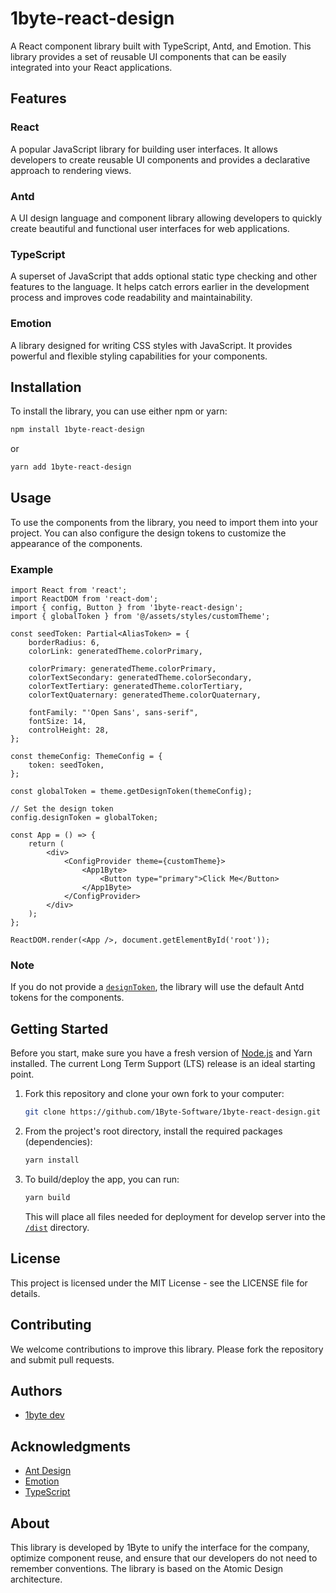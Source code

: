 # 1byte-react-design

A React component library built with TypeScript, Antd, and Emotion. This library provides a set of reusable UI components that can be easily integrated into your React applications.

## Features

### React

A popular JavaScript library for building user interfaces. It allows developers to create reusable UI components and provides a declarative approach to rendering views.

### Antd

A UI design language and component library allowing developers to quickly create beautiful and functional user interfaces for web applications.

### TypeScript

A superset of JavaScript that adds optional static type checking and other features to the language. It helps catch errors earlier in the development process and improves code readability and maintainability.

### Emotion

A library designed for writing CSS styles with JavaScript. It provides powerful and flexible styling capabilities for your components.

## Installation

To install the library, you can use either npm or yarn:

```sh
npm install 1byte-react-design
```

or

```sh
yarn add 1byte-react-design
```

## Usage

To use the components from the library, you need to import them into your project. You can also configure the design tokens to customize the appearance of the components.

### Example

```tsx
import React from 'react';
import ReactDOM from 'react-dom';
import { config, Button } from '1byte-react-design';
import { globalToken } from '@/assets/styles/customTheme';

const seedToken: Partial<AliasToken> = {
    borderRadius: 6,
    colorLink: generatedTheme.colorPrimary,

    colorPrimary: generatedTheme.colorPrimary,
    colorTextSecondary: generatedTheme.colorSecondary,
    colorTextTertiary: generatedTheme.colorTertiary,
    colorTextQuaternary: generatedTheme.colorQuaternary,

    fontFamily: "'Open Sans', sans-serif",
    fontSize: 14,
    controlHeight: 28,
};

const themeConfig: ThemeConfig = {
    token: seedToken,
};

const globalToken = theme.getDesignToken(themeConfig);

// Set the design token
config.designToken = globalToken;

const App = () => {
    return (
        <div>
            <ConfigProvider theme={customTheme}>
                <App1Byte>
                    <Button type="primary">Click Me</Button>
                </App1Byte>
            </ConfigProvider>
        </div>
    );
};

ReactDOM.render(<App />, document.getElementById('root'));
```

### Note

If you do not provide a [`designToken`](command:_github.copilot.openSymbolFromReferences?%5B%22%22%2C%5B%7B%22uri%22%3A%7B%22scheme%22%3A%22file%22%2C%22authority%22%3A%22%22%2C%22path%22%3A%22%2FUsers%2Fkenneth_wise%2FWorkspace%2F1ByteSoftware%2FLibrary%2F1byte%3Areact-design%2Fsrc%2Findex.tsx%22%2C%22query%22%3A%22%22%2C%22fragment%22%3A%22%22%7D%2C%22pos%22%3A%7B%22line%22%3A4%2C%22character%22%3A4%7D%7D%2C%7B%22uri%22%3A%7B%22scheme%22%3A%22file%22%2C%22authority%22%3A%22%22%2C%22path%22%3A%22%2FUsers%2Fkenneth_wise%2FWorkspace%2F1ByteSoftware%2FLibrary%2F1byte%3Areact-design%2FREADME.md%22%2C%22query%22%3A%22%22%2C%22fragment%22%3A%22%22%7D%2C%22pos%22%3A%7B%22line%22%3A72%2C%22character%22%3A26%7D%7D%2C%7B%22uri%22%3A%7B%22scheme%22%3A%22file%22%2C%22authority%22%3A%22%22%2C%22path%22%3A%22%2FUsers%2Fkenneth_wise%2FWorkspace%2F1ByteSoftware%2FLibrary%2F1byte%3Areact-design%2FREADME.md%22%2C%22query%22%3A%22%22%2C%22fragment%22%3A%22%22%7D%2C%22pos%22%3A%7B%22line%22%3A57%2C%22character%22%3A7%7D%7D%5D%2C%22cd97981e-fe0d-41e4-b8a7-f07d20b5fc41%22%5D 'Go to definition'), the library will use the default Antd tokens for the components.

## Getting Started

Before you start, make sure you have a fresh version of [Node.js](https://nodejs.org/en/) and Yarn installed. The current Long Term Support (LTS) release is an ideal starting point.

1. Fork this repository and clone your own fork to your computer:

    ```sh
    git clone https://github.com/1Byte-Software/1byte-react-design.git
    ```

2. From the project's root directory, install the required packages (dependencies):

    ```sh
    yarn install
    ```

3. To build/deploy the app, you can run:

    ```sh
    yarn build
    ```

    This will place all files needed for deployment for develop server into the [`/dist`](command:_github.copilot.openRelativePath?%5B%7B%22scheme%22%3A%22file%22%2C%22authority%22%3A%22%22%2C%22path%22%3A%22%2FUsers%2Fkenneth_wise%2FWorkspace%2F1ByteSoftware%2FLibrary%2F1byte%3Areact-design%2Fdist%22%2C%22query%22%3A%22%22%2C%22fragment%22%3A%22%22%7D%2C%22cd97981e-fe0d-41e4-b8a7-f07d20b5fc41%22%5D '/Users/kenneth_wise/Workspace/1ByteSoftware/Library/1byte:react-design/dist') directory.

## License

This project is licensed under the MIT License - see the LICENSE file for details.

## Contributing

We welcome contributions to improve this library. Please fork the repository and submit pull requests.

## Authors

-   [1byte dev](https://github.com/1Byte-Software/)

## Acknowledgments

-   [Ant Design](https://ant.design/)
-   [Emotion](https://emotion.sh/docs/introduction)
-   [TypeScript](https://www.typescriptlang.org/)

## About

This library is developed by 1Byte to unify the interface for the company, optimize component reuse, and ensure that our developers do not need to remember conventions. The library is based on the Atomic Design architecture.

```

```
